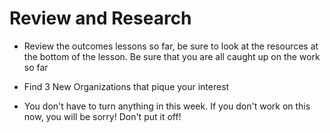 # Review and Research 

- Review the outcomes lessons so far, be sure to look at the resources at the bottom of the lesson. Be sure that you are all caught up on the work so far 

- Find 3 New Organizations that pique your interest

- You don't have to turn anything in this week. If you don't work on this now, you will be sorry! Don't put it off! 
